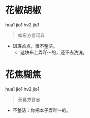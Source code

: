 # 花椒胡椒
hua1 jio1 hv2 jio1
> 如东方言词典
- 斑斑点点，很不整洁。
  - 这块布上弄吖～的，还不去洗洗。

# 花焦糊焦
hua1 jio1 hv2 jio1
> 泰县方言志
- 不整洁：你把本子弄吖～的。
